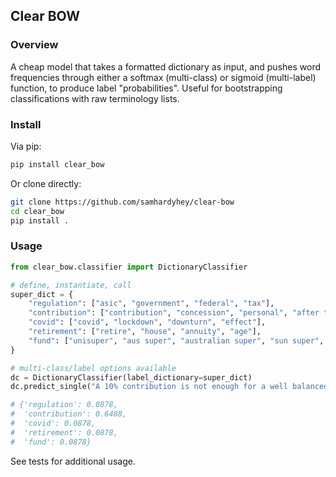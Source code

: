 ## Clear BOW
### Overview
A cheap model that takes a formatted dictionary as input, and pushes word frequencies through either a softmax (multi-class) or sigmoid (multi-label) function, to produce label "probabilities". Useful for bootstrapping classifications with raw terminology lists.

### Install
Via pip:
```sh
pip install clear_bow
```

Or clone directly:
```sh
git clone https://github.com/samhardyhey/clear-bow
cd clear_bow
pip install .
```

### Usage
```python
from clear_bow.classifier import DictionaryClassifier

# define, instantiate, call
super_dict = {
    "regulation": ["asic", "government", "federal", "tax"],
    "contribution": ["contribution", "concession", "personal", "after tax", "10%", "10.5%"],
    "covid": ["covid", "lockdown", "downturn", "effect"],
    "retirement": ["retire", "house", "annuity", "age"],
    "fund": ["unisuper", "aus super", "australian super", "sun super", "qsuper", "rest", "cbus"],
}

# multi-class/label options available
dc = DictionaryClassifier(label_dictionary=super_dict)
dc.predict_single("A 10% contribution is not enough for a well balanced super fund!")

# {'regulation': 0.0878,
#  'contribution': 0.6488,
#  'covid': 0.0878,
#  'retirement': 0.0878,
#  'fund': 0.0878}
```

See tests for additional usage.
